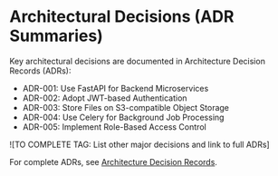 # Architectural Decisions (ADR Summaries)

Key architectural decisions are documented in Architecture Decision Records (ADRs):

- ADR-001: Use FastAPI for Backend Microservices
- ADR-002: Adopt JWT-based Authentication
- ADR-003: Store Files on S3-compatible Object Storage
- ADR-004: Use Celery for Background Job Processing
- ADR-005: Implement Role-Based Access Control

![TO COMPLETE TAG: List other major decisions and link to full ADRs]

For complete ADRs, see [Architecture Decision Records](../architecture-decision-records/).
